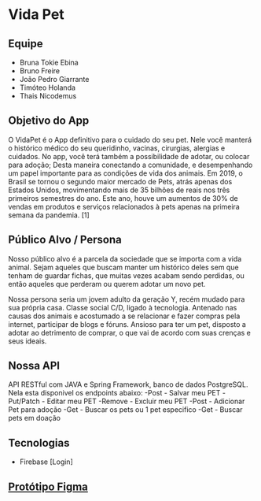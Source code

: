 # Vida Pet

## Equipe
- Bruna Tokie Ebina
- Bruno Freire
- João Pedro Giarrante
- Timóteo Holanda
- Thais Nicodemus


## Objetivo do App
O VidaPet é o App definitivo para o cuidado do seu pet. Nele você manterá o histórico médico do seu queridinho, vacinas, cirurgias, alergias e cuidados. No app, você terá também a possibilidade de adotar, ou colocar para adoção; Desta maneira conectando a comunidade, e desempenhando um papel importante para as condições de vida dos animais. Em 2019, o Brasil se tornou o segundo maior mercado de Pets, atrás apenas dos Estados Unidos, movimentando mais de 35 bilhões de reais nos três primeiros semestres do ano. Este ano, houve um aumentos de 30% de vendas em produtos e serviços relacionados à pets apenas na primeira semana da pandemia. [1]

## Público Alvo / Persona
Nosso público alvo é a parcela da sociedade que se importa com a vida animal. Sejam aqueles que buscam manter um histórico deles sem que tenham de guardar fichas, que muitas vezes acabam sendo perdidas, ou então aqueles que perderam ou querem adotar um novo pet.

Nossa persona seria um jovem adulto da geração Y, recém mudado para sua própria casa. Classe social C/D, ligado à tecnologia. Antenado nas causas dos animais e acostumado a se relacionar e fazer compras pela internet, participar de blogs e fóruns. Ansioso para ter um pet, disposto a adotar ao detrimento de comprar, o que vai de acordo com suas crenças e seus ideais.

## Nossa API
API RESTful com JAVA e Spring Framework, banco de dados PostgreSQL. Nela esta disponivel os endpoints abaixo:
 -Post - Salvar meu PET 
 -Put/Patch - Editar meu PET
 -Remove - Excluir meu PET
 -Post - Adicionar Pet para adoção
 -Get - Buscar os pets ou 1 pet especifico
 -Get - Buscar pets em doação 

## Tecnologias
- Firebase [Login]

## [Protótipo Figma](https://www.figma.com/proto/0sxuP3QRK3tcuIc5jEDIjy/Vida-Pet?node-id=204%3A1795&scaling=min-zoom)
